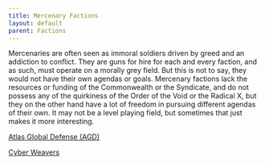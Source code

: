 ```yaml
---
title: Mercenary Factions
layout: default
parent: Factions
---
```

Mercenaries are often seen as immoral soldiers driven by greed and an addiction to conflict. They are guns for hire for each and every faction, and as such, must operate on a morally grey field. But this is not to say, they would not have their own agendas or goals. Mercenary factions lack the resources or funding of the Commonwealth or the Syndicate, and do not possess any of the quirkiness of the Order of the Void or the Radical X, but they on the other hand have a lot of freedom in pursuing different agendas of their own. It may not be a level playing field, but sometimes that just makes it more interesting.

[Atlas Global Defense (AGD)](faction-agd.md)

[Cyber Weavers](faction-cyberweavers.md)